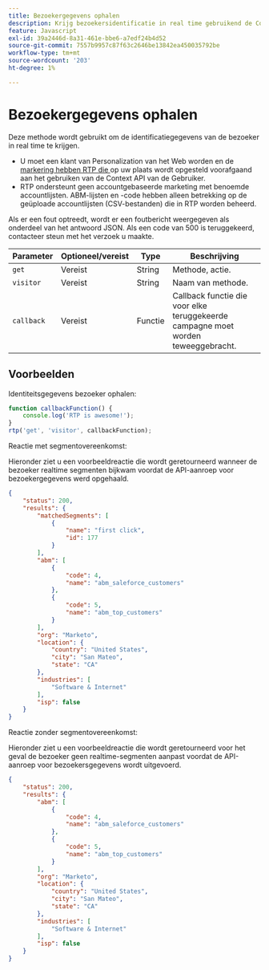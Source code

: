 ```yaml
---
title: Bezoekergegevens ophalen
description: Krijg bezoekersidentificatie in real time gebruikend de Context API van de Gebruiker RTP met params, callback voorbeeld, en steekproefreacties voor segmenten, ABM, en plaats.
feature: Javascript
exl-id: 39a2446d-8a31-461e-bbe6-a7edf24b4d52
source-git-commit: 7557b9957c87f63c2646be13842ea450035792be
workflow-type: tm+mt
source-wordcount: '203'
ht-degree: 1%

---
```


# Bezoekergegevens ophalen

Deze methode wordt gebruikt om de identificatiegegevens van de bezoeker in real time te krijgen.

- U moet een klant van Personalization van het Web worden en de [ markering hebben RTP die ](https://experienceleague.adobe.com/nl/docs/marketo/using/product-docs/web-personalization/rtp-tag-implementation/deploy-the-rtp-javascript) op uw plaats wordt opgesteld voorafgaand aan het gebruiken van de Context API van de Gebruiker.
- RTP ondersteunt geen accountgebaseerde marketing met benoemde accountlijsten. ABM-lijsten en -code hebben alleen betrekking op de geüploade accountlijsten (CSV-bestanden) die in RTP worden beheerd.

Als er een fout optreedt, wordt er een foutbericht weergegeven als onderdeel van het antwoord JSON. Als een code van 500 is teruggekeerd, contacteer steun met het verzoek u maakte.

| Parameter | Optioneel/vereist | Type | Beschrijving |
|---|---|---|---|
| `get` | Vereist | String | Methode, actie. |
| `visitor` | Vereist | String | Naam van methode. |
| `callback` | Vereist | Functie | Callback functie die voor elke teruggekeerde campagne moet worden teweeggebracht. |

## Voorbeelden

Identiteitsgegevens bezoeker ophalen:

```javascript
function callbackFunction() {
    console.log('RTP is awesome!');
}
rtp('get', 'visitor', callbackFunction);
```

Reactie met segmentovereenkomst:

Hieronder ziet u een voorbeeldreactie die wordt geretourneerd wanneer de bezoeker realtime segmenten bijkwam voordat de API-aanroep voor bezoekergegevens werd opgehaald.

```json
{
    "status": 200,
    "results": {
        "matchedSegments": [
            {
                "name": "first click",
                "id": 177
            }
        ],
        "abm": [
            {
                "code": 4,
                "name": "abm_saleforce_customers"
            },
            {
                "code": 5,
                "name": "abm_top_customers"
            }
        ],
        "org": "Marketo",
        "location": {
            "country": "United States",
            "city": "San Mateo",
            "state": "CA"
        },
        "industries": [
            "Software & Internet"
        ],
        "isp": false
    }
}
```

Reactie zonder segmentovereenkomst:

Hieronder ziet u een voorbeeldreactie die wordt geretourneerd voor het geval de bezoeker geen realtime-segmenten aanpast voordat de API-aanroep voor bezoekersgegevens wordt uitgevoerd.

```json
{
    "status": 200,
    "results": {
        "abm": [
            {
                "code": 4,
                "name": "abm_saleforce_customers"
            },
            {
                "code": 5,
                "name": "abm_top_customers"
            }
        ],
        "org": "Marketo",
        "location": {
            "country": "United States",
            "city": "San Mateo",
            "state": "CA"
        },
        "industries": [
            "Software & Internet"
        ],
        "isp": false
    }
}
```
